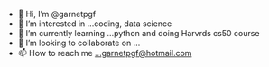 - 👋 Hi, I’m @garnetpgf
- 👀 I’m interested in ...coding, data science
- 🌱 I’m currently learning ...python and doing Harvrds cs50 course
- 💞️ I’m looking to collaborate on ...
- 📫 How to reach me ...garnetpgf@hotmail.com

<!---
garnetpgf/garnetpgf is a ✨ special ✨ repository because its `README.md` (this file) appears on your GitHub profile.
You can click the Preview link to take a look at your changes.
--->
